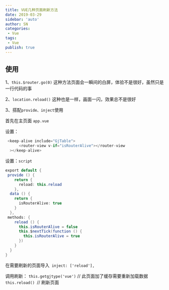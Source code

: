 ```yaml
---
title: VUE几种页面刷新方法
date: 2019-03-29
sidebar: 'auto'
author: SN
categories: 
 - Vue
tags:
 - Vue
publish: true
---
```


## 使用

1、`this.$router.go(0)`
这种方法页面会一瞬间的白屏，体验不是很好，虽然只是一行代码的事

2、`location.reload()`
这种也是一样，画面一闪，效果总不是很好



3、搭配`provide、inject`使用

首先在主页面 `app.vue`

设置：
```csharp
 <keep-alive include="GjTable">
      <router-view v-if="isRouterAlive"></router-view
  ></keep-alive>
```

设置：`script`

```csharp
export default {
 provide () {
    return {
      reload: this.reload
    },
  data () {
    return {
      isRouterAlive: true
    }
  },
 methods: {
    reload () {
      this.isRouterAlive = false
      this.$nextTick(function () {
        this.isRouterAlive = true
      })
    }
  }
}
```

在需要刷新的页面导入` inject: ['reload'],`



调用刷新：  `this.getgjtype('vue')` // 此页面加了缓存需要重新加载数据   `this.reload() `// 刷新页面